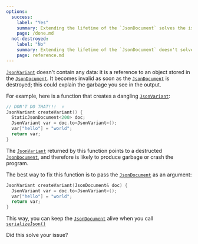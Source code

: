 ```yaml
---
options:
  success:
    label: "Yes"
    summary: Extending the lifetime of the `JsonDocument` solves the issue
    page: /done.md
  not-destroyed:
    label: "No"
    summary: Extending the lifetime of the `JsonDocument` doesn't solve the issue
    page: reference.md
---
```


[`JsonVariant`](/v6/api/jsonvariant/) doesn't contain any data: it is a reference to an object stored in the [`JsonDocument`](/v6/api/jsondocument/). It becomes invalid as soon as the [`JsonDocument`](/v6/api/jsondocument/) is destroyed; this could explain the garbage you see in the output.

For example, here is a function that creates a dangling [`JsonVariant`](/v6/api/jsonvariant/):

```c++
// DON'T DO THAT!!!  💀
JsonVariant createVariant() {
  StaticJsonDocument<200> doc;
  JsonVariant var = doc.to<JsonVariant>();
  var["hello"] = "world";
  return var;
}
```

The [`JsonVariant`](/v6/api/jsonvariant/) returned by this function points to a destructed [`JsonDocument`](/v6/api/jsondocument/), and therefore is likely to produce garbage or crash the program.

The best way to fix this function is to pass the [`JsonDocument`](/v6/api/jsondocument/) as an argument:

```c++
JsonVariant createVariant(JsonDocument& doc) {
  JsonVariant var = doc.to<JsonVariant>();
  var["hello"] = "world";
  return var;
}
```

This way, you can keep the [`JsonDocument`](/v6/api/jsondocument/) alive when you call [`serializeJson()`](/v6/api/json/serializejson/)

Did this solve your issue?
